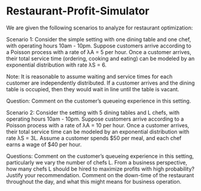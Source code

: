 # Restaurant-Profit-Simulator

We are given the following scenarios to analyze for restaurant optimization:

Scenario 1: Consider the simple setting with one dining table and one chef, with operating hours 10am - 10pm. Suppose customers arrive according to a Poisson process with a rate of λA = 5 per hour. Once a customer arrives, their total service time (ordering, cooking and eating) can be modeled by an exponential distribution with rate λS = 6.

Note: It is reasonable to assume waiting and service times for each customer are independently distributed. If a customer arrives and the dining table is occupied, then they would wait in line until the table is vacant.

Question: Comment on the customer’s queueing experience in this setting.

Scenario 2: Consider the setting with 5 dining tables and L chefs, with operating hours 10am - 10pm. Suppose customers arrive according to a Poisson process with a rate of λA = 10 per hour. Once a customer arrives, their total service time can be modeled by an exponential distribution with rate λS = 3L. Assume a customer spends $50 per meal, and each chef earns a wage of $40 per hour.

Questions: Comment on the customer’s queueing experience in this setting, particularly we vary the number of chefs L. From a business perspective, how many chefs L should be hired to maximize profits with high probability? Justify your recommendation. Comment on the down-time of the restaurant throughout the day, and what this might means for business operation.
